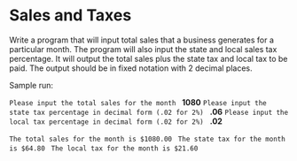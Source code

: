 # Sales and Taxes

Write a program that will input total sales that a business generates for a particular month. The program will also input the state and local sales tax percentage. It will output the total sales plus the state tax and local tax to be paid. The output should be in fixed notation with 2 decimal places. 

Sample run: 

`Please input the total sales for the month `
**1080** 
`Please input the state tax percentage in decimal form (.02 for 2%) `
**.06** 
`Please input the local tax percentage in decimal form (.02 for 2%) `
**.02** 

`The total sales for the month is $1080.00 `
`The state tax for the month is $64.80 `
`The local tax for the month is $21.60 `

